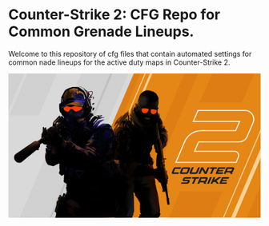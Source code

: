 # Counter-Strike 2: CFG Repo for Common Grenade Lineups.
Welcome to this repository of cfg files that contain automated settings for common nade lineups for the active duty maps in Counter-Strike 2.

<div align="center">
  <img src=./imgs/cs2-banner.jpg alt="Counter-Strike 2 banner image."/>
</div>
